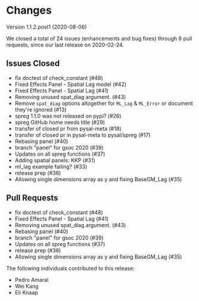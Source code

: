 # Changes

Version 1.1.2.post1 (2020-08-06)

We closed a total of 24 issues (enhancements and bug fixes) through 8 pull requests, since our last release on 2020-02-24.

## Issues Closed
  - fix doctest of check_constant (#48)
  - Fixed Effects Panel - Spatial Lag model (#42)
  - Fixed Effects Panel - Spatial Lag (#41)
  - Removing unused spat_diag argument. (#43)
  - Remove `spat_diag` options altogether for `ML_Lag` & `ML_Error` or document they're ignored (#13)
  - spreg 1.1.0 was not released on pypi? (#26)
  - spreg GitHub home needs title (#29)
  - transfer of closed pr from pysal-meta (#18)
  - transfer of closed pr in pysal-meta to pysal/spreg (#17)
  - Rebasing panel (#40)
  - branch "panel" for gsoc 2020 (#39)
  - Updates on all spreg functions (#37)
  - Adding spatial panels: KKP (#31)
  - ml_lag example failing? (#33)
  - release prep (#36)
  - Allowing single dimensions array as y and fixing BaseGM_Lag (#35)

## Pull Requests
  - fix doctest of check_constant (#48)
  - Fixed Effects Panel - Spatial Lag (#41)
  - Removing unused spat_diag argument. (#43)
  - Rebasing panel (#40)
  - branch "panel" for gsoc 2020 (#39)
  - Updates on all spreg functions (#37)
  - release prep (#36)
  - Allowing single dimensions array as y and fixing BaseGM_Lag (#35)

The following individuals contributed to this release:

  - Pedro Amaral
  - Wei Kang
  - Eli Knaap
